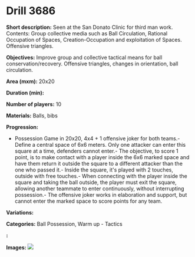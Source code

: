 # Drill 3686

**Short description:**
Seen at the San Donato Clinic for third man work. Contents: Group collective media such as Ball Circulation, Rational Occupation of Spaces, Creation-Occupation and exploitation of Spaces. Offensive triangles.

**Objectives:**
Improve group and collective tactical means for ball conservation/recovery. Offensive triangles, changes in orientation, ball circulation.

**Area (mxm):**
20x20

**Duration (min):**


**Number of players:**
10

**Materials:**
Balls, bibs

**Progression:**
- Possession Game in 20x20, 4x4 + 1 offensive joker for both teams.- Define a central space of 6x6 meters. Only one attacker can enter this square at a time, defenders cannot enter.- The objective, to score 1 point, is to make contact with a player inside the 6x6 marked space and have them return it outside the square to a different attacker than the one who passed it.- Inside the square, it's played with 2 touches, outside with free touches.- When connecting with the player inside the square and taking the ball outside, the player must exit the square, allowing another teammate to enter continuously, without interrupting possession.- The offensive joker works in elaboration and support, but cannot enter the marked space to score points for any team.

**Variations:**


**Categories:**
Ball Possession, Warm up - Tactics

**:**


**Images:**
![](https://www.coachingfutsal.com/\images\5b754356-a051-4d1e-aee2-2cfd9f085ec2_venancio.png)

